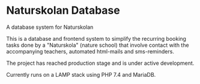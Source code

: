 # Naturskolan Database
A database system for Naturskolan

This is a database and frontend system to simplify the recurring booking tasks done by a "Naturskola" (nature school) that involve contact with the accompanying teachers, automated html-mails and sms-reminders.  

The project has reached production stage and is under active development.

Currently runs on a LAMP stack using PHP 7.4 and MariaDB.

